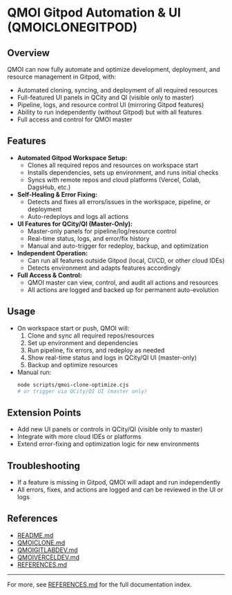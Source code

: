 # QMOI Gitpod Automation & UI (QMOICLONEGITPOD)

## Overview
QMOI can now fully automate and optimize development, deployment, and resource management in Gitpod, with:
- Automated cloning, syncing, and deployment of all required resources
- Full-featured UI panels in QCity and QI (visible only to master)
- Pipeline, logs, and resource control UI (mirroring Gitpod features)
- Ability to run independently (without Gitpod) but with all features
- Full access and control for QMOI master

## Features
- **Automated Gitpod Workspace Setup:**
  - Clones all required repos and resources on workspace start
  - Installs dependencies, sets up environment, and runs initial checks
  - Syncs with remote repos and cloud platforms (Vercel, Colab, DagsHub, etc.)
- **Self-Healing & Error Fixing:**
  - Detects and fixes all errors/issues in the workspace, pipeline, or deployment
  - Auto-redeploys and logs all actions
- **UI Features for QCity/QI (Master-Only):**
  - Master-only panels for pipeline/log/resource control
  - Real-time status, logs, and error/fix history
  - Manual and auto-trigger for redeploy, backup, and optimization
- **Independent Operation:**
  - Can run all features outside Gitpod (local, CI/CD, or other cloud IDEs)
  - Detects environment and adapts features accordingly
- **Full Access & Control:**
  - QMOI master can view, control, and audit all actions and resources
  - All actions are logged and backed up for permanent auto-evolution

## Usage
- On workspace start or push, QMOI will:
  1. Clone and sync all required repos/resources
  2. Set up environment and dependencies
  3. Run pipeline, fix errors, and redeploy as needed
  4. Show real-time status and logs in QCity/QI UI (master-only)
  5. Backup and optimize resources
- Manual run:
  ```sh
  node scripts/qmoi-clone-optimize.cjs
  # or trigger via QCity/QI UI (master only)
  ```

## Extension Points
- Add new UI panels or controls in QCity/QI (visible only to master)
- Integrate with more cloud IDEs or platforms
- Extend error-fixing and optimization logic for new environments

## Troubleshooting
- If a feature is missing in Gitpod, QMOI will adapt and run independently
- All errors, fixes, and actions are logged and can be reviewed in the UI or logs

## References
- [README.md](./README.md)
- [QMOICLONE.md](./QMOICLONE.md)
- [QMOIGITLABDEV.md](./QMOIGITLABDEV.md)
- [QMOIVERCELDEV.md](./QMOIVERCELDEV.md)
- [REFERENCES.md](./REFERENCES.md)

---
For more, see [REFERENCES.md](./REFERENCES.md) for the full documentation index. 